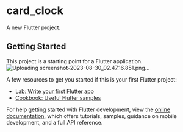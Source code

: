 # card_clock

A new Flutter project.

## Getting Started

This project is a starting point for a Flutter application.
![Uploading screenshot-2023-08-30_02.47.16.851.png…]()

A few resources to get you started if this is your first Flutter project:

- [Lab: Write your first Flutter app](https://docs.flutter.dev/get-started/codelab)
- [Cookbook: Useful Flutter samples](https://docs.flutter.dev/cookbook)

For help getting started with Flutter development, view the
[online documentation](https://docs.flutter.dev/), which offers tutorials,
samples, guidance on mobile development, and a full API reference.
